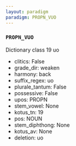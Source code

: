 ```yaml
---
layout: paradigm
paradigm: PROPN_VUO
---
```

### ` PROPN_VUO `

Dictionary class 19 uo
* clitics: False
* grade_dir: weaken
* harmony: back
* suffix_regex: uo
* plurale_tantum: False
* possessive: False
* upos: PROPN
* stem_vowel: None
* kotus_tn: 19
* pos: NOUN
* stem_diphthong: None
* kotus_av: None
* deletion: uo
